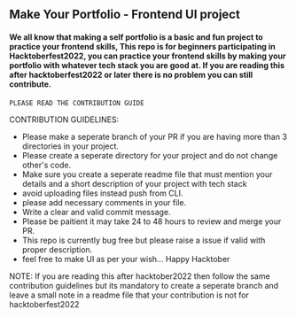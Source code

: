 ## Make Your Portfolio - Frontend UI project
#### We all know that making a self portfolio is a basic and fun project to practice your frontend skills, This repo is for beginners participating in Hacktoberfest2022, you can practice your frontend skills by making your portfolio with whatever tech stack you are good at. If you are reading this after hacktoberfest2022 or later there is no problem you can still contribute.  

`
PLEASE READ THE CONTRIBUTION GUIDE
`

CONTRIBUTION GUIDELINES: 
  - Please make a seperate branch of your PR if you are having more than 3 directories in your project.
  - Please create a seperate directory for your project and do not change other's code.
  - Make sure you create a seperate readme file that must mention your details and a short description of your project with tech stack
  - avoid uploading files instead push from CLI.
  - please add necessary comments in your file.
  - Write a clear and valid commit message.
  - Please be paitient it may take 24 to 48 hours to review and merge your PR.
  - This repo is currently bug free but please raise a issue if valid with proper description.
  - feel free to make UI as per your wish... Happy Hacktober
  
  NOTE:  If you are reading this after hacktober2022 then follow the same contribution guidelines but its mandatory to create a seperate branch and leave a small note in a readme file that your contribution is not for hacktoberfest2022
